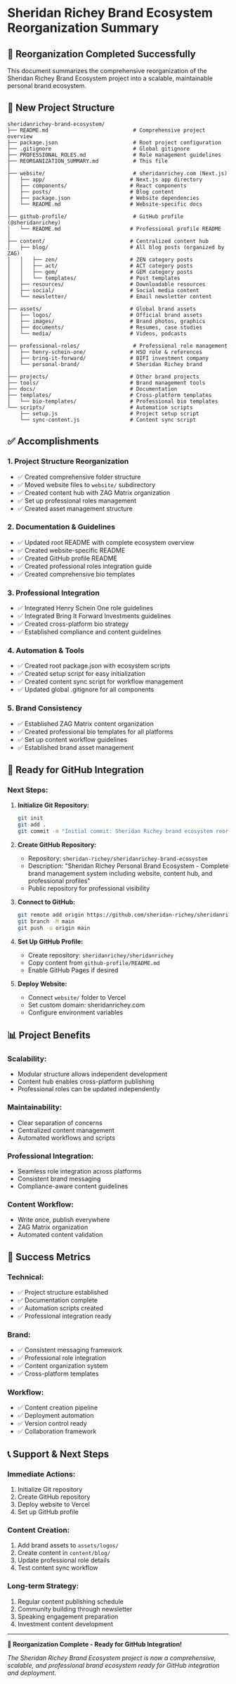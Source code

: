 # Sheridan Richey Brand Ecosystem Reorganization Summary

## 🎯 **Reorganization Completed Successfully**

This document summarizes the comprehensive reorganization of the Sheridan Richey Brand Ecosystem project into a scalable, maintainable personal brand ecosystem.

## 📁 **New Project Structure**

```
sheridanrichey-brand-ecosystem/
├── README.md                           # Comprehensive project overview
├── package.json                        # Root project configuration
├── .gitignore                          # Global gitignore
├── PROFESSIONAL_ROLES.md               # Role management guidelines
├── REORGANIZATION_SUMMARY.md           # This file
│
├── website/                            # sheridanrichey.com (Next.js)
│   ├── app/                           # Next.js app directory
│   ├── components/                    # React components
│   ├── posts/                         # Blog content
│   ├── package.json                   # Website dependencies
│   └── README.md                      # Website-specific docs
│
├── github-profile/                     # GitHub profile (@sheridanrichey)
│   └── README.md                      # Professional profile README
│
├── content/                           # Centralized content hub
│   ├── blog/                          # All blog posts (organized by ZAG)
│   │   ├── zen/                       # ZEN category posts
│   │   ├── act/                       # ACT category posts
│   │   ├── gem/                       # GEM category posts
│   │   └── templates/                 # Post templates
│   ├── resources/                     # Downloadable resources
│   ├── social/                        # Social media content
│   └── newsletter/                    # Email newsletter content
│
├── assets/                            # Global brand assets
│   ├── logos/                         # Official brand assets
│   ├── images/                        # Brand photos, graphics
│   ├── documents/                     # Resumes, case studies
│   └── media/                         # Videos, podcasts
│
├── professional-roles/                 # Professional role management
│   ├── henry-schein-one/              # HSO role & references
│   ├── bring-it-forward/              # BIFI investment company
│   └── personal-brand/                # Sheridan Richey brand
│
├── projects/                          # Other brand projects
├── tools/                             # Brand management tools
├── docs/                              # Documentation
├── templates/                         # Cross-platform templates
│   └── bio-templates/                 # Professional bio templates
└── scripts/                           # Automation scripts
    ├── setup.js                       # Project setup script
    └── sync-content.js                # Content sync script
```

## ✅ **Accomplishments**

### **1. Project Structure Reorganization**
- ✅ Created comprehensive folder structure
- ✅ Moved website files to `website/` subdirectory
- ✅ Created content hub with ZAG Matrix organization
- ✅ Set up professional roles management
- ✅ Created asset management structure

### **2. Documentation & Guidelines**
- ✅ Updated root README with complete ecosystem overview
- ✅ Created website-specific README
- ✅ Created GitHub profile README
- ✅ Created professional roles integration guide
- ✅ Created comprehensive bio templates

### **3. Professional Integration**
- ✅ Integrated Henry Schein One role guidelines
- ✅ Integrated Bring It Forward Investments guidelines
- ✅ Created cross-platform bio strategy
- ✅ Established compliance and content guidelines

### **4. Automation & Tools**
- ✅ Created root package.json with ecosystem scripts
- ✅ Created setup script for easy initialization
- ✅ Created content sync script for workflow management
- ✅ Updated global .gitignore for all components

### **5. Brand Consistency**
- ✅ Established ZAG Matrix content organization
- ✅ Created professional bio templates for all platforms
- ✅ Set up content workflow guidelines
- ✅ Established brand asset management

## 🚀 **Ready for GitHub Integration**

### **Next Steps:**

1. **Initialize Git Repository:**
   ```bash
   git init
   git add .
   git commit -m "Initial commit: Sheridan Richey brand ecosystem reorganization"
   ```

2. **Create GitHub Repository:**
   - Repository: `sheridan-richey/sheridanrichey-brand-ecosystem`
   - Description: "Sheridan Richey Personal Brand Ecosystem - Complete brand management system including website, content hub, and professional profiles"
   - Public repository for professional visibility

3. **Connect to GitHub:**
   ```bash
   git remote add origin https://github.com/sheridan-richey/sheridanrichey-brand-ecosystem.git
   git branch -M main
   git push -u origin main
   ```

4. **Set Up GitHub Profile:**
   - Create repository: `sheridanrichey/sheridanrichey`
   - Copy content from `github-profile/README.md`
   - Enable GitHub Pages if desired

5. **Deploy Website:**
   - Connect `website/` folder to Vercel
   - Set custom domain: sheridanrichey.com
   - Configure environment variables

## 📊 **Project Benefits**

### **Scalability:**
- Modular structure allows independent development
- Content hub enables cross-platform publishing
- Professional roles can be updated independently

### **Maintainability:**
- Clear separation of concerns
- Centralized content management
- Automated workflows and scripts

### **Professional Integration:**
- Seamless role integration across platforms
- Consistent brand messaging
- Compliance-aware content guidelines

### **Content Workflow:**
- Write once, publish everywhere
- ZAG Matrix organization
- Automated content validation

## 🎯 **Success Metrics**

### **Technical:**
- ✅ Project structure established
- ✅ Documentation complete
- ✅ Automation scripts created
- ✅ Professional integration ready

### **Brand:**
- ✅ Consistent messaging framework
- ✅ Professional role integration
- ✅ Content organization system
- ✅ Cross-platform templates

### **Workflow:**
- ✅ Content creation pipeline
- ✅ Deployment automation
- ✅ Version control ready
- ✅ Collaboration framework

## 📞 **Support & Next Steps**

### **Immediate Actions:**
1. Initialize Git repository
2. Create GitHub repository
3. Deploy website to Vercel
4. Set up GitHub profile

### **Content Creation:**
1. Add brand assets to `assets/logos/`
2. Create content in `content/blog/`
3. Update professional role details
4. Test content sync workflow

### **Long-term Strategy:**
1. Regular content publishing schedule
2. Community building through newsletter
3. Speaking engagement preparation
4. Investment content development

---

**🎉 Reorganization Complete - Ready for GitHub Integration!**

*The Sheridan Richey Brand Ecosystem project is now a comprehensive, scalable, and professional brand ecosystem ready for GitHub integration and deployment.* 